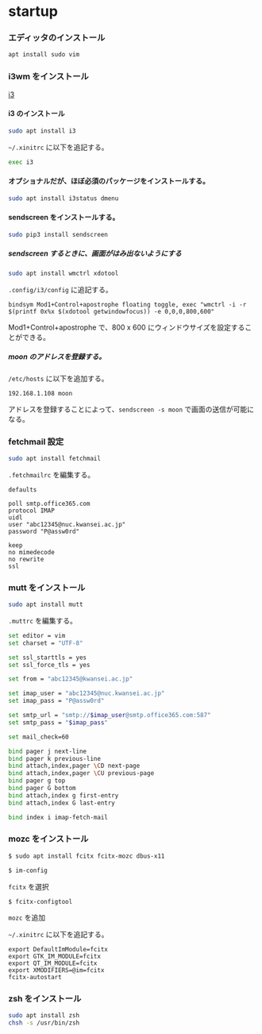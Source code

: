 # startup

### エディッタのインストール

```bash
apt install sudo vim
```

### i3wm をインストール

[i3](https://i3wm.org/)

#### i3 のインストール

```bash
sudo apt install i3
```

`~/.xinitrc` に以下を追記する。

```bash
exec i3
```

#### オプショナルだが、ほぼ必須のパッケージをインストールする。

```bash
sudo apt install i3status dmenu
```

#### sendscreen をインストールする。

```bash
sudo pip3 install sendscreen
```

##### sendscreen するときに、画面がはみ出ないようにする

```bash
sudo apt install wmctrl xdotool
```

`.config/i3/config` に追記する。

```
bindsym Mod1+Control+apostrophe floating toggle, exec "wmctrl -i -r $(printf 0x%x $(xdotool getwindowfocus)) -e 0,0,0,800,600"
```

Mod1+Control+apostrophe で、800 x 600 にウィンドウサイズを設定することができる。

##### moon のアドレスを登録する。

`/etc/hosts` に以下を追加する。

```
192.168.1.108 moon
```

アドレスを登録することによって、`sendscreen -s moon` で画面の送信が可能になる。

### fetchmail 設定

```bash
sudo apt install fetchmail
```

`.fetchmailrc` を編集する。

```
defaults

poll smtp.office365.com
protocol IMAP
uidl
user "abc12345@nuc.kwansei.ac.jp"
password "P@assw0rd"

keep
no mimedecode
no rewrite
ssl
```

### mutt をインストール

```bash
sudo apt install mutt
```

`.muttrc` を編集する。

```bash
set editor = vim
set charset = "UTF-8"

set ssl_starttls = yes
set ssl_force_tls = yes

set from = "abc12345@kwansei.ac.jp"

set imap_user = "abc12345@nuc.kwansei.ac.jp"
set imap_pass = "P@assw0rd"

set smtp_url = "smtp://$imap_user@smtp.office365.com:587"
set smtp_pass = "$imap_pass"

set mail_check=60

bind pager j next-line
bind pager k previous-line
bind attach,index,pager \CD next-page
bind attach,index,pager \CU previous-page
bind pager g top
bind pager G bottom
bind attach,index g first-entry
bind attach,index G last-entry

bind index i imap-fetch-mail
```

### mozc をインストール

```bash
$ sudo apt install fcitx fcitx-mozc dbus-x11
```

```bash
$ im-config
```

`fcitx` を選択

```
$ fcitx-configtool
```

`mozc` を追加

`~/.xinitrc` に以下を追記する。

```
export DefaultImModule=fcitx
export GTK_IM_MODULE=fcitx
export QT_IM_MODULE=fcitx
export XMODIFIERS=@im=fcitx
fcitx-autostart
```

### zsh をインストール

```bash
sudo apt install zsh
chsh -s /usr/bin/zsh
```
